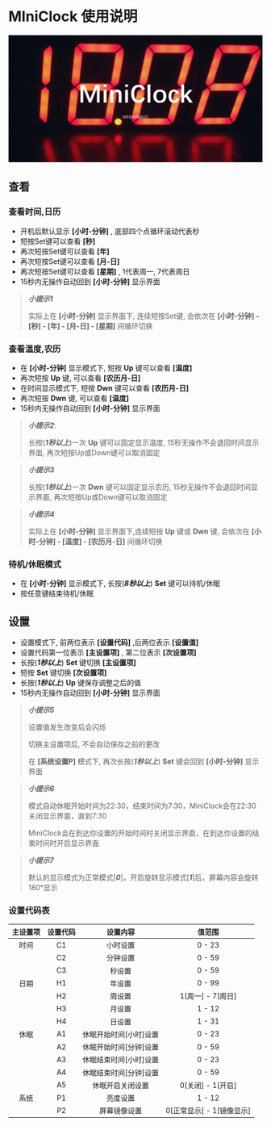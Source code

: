 # MIniClock 使用说明

![MiniClock](./media/MiniClock1.png)

## 查看

### 查看时间,日历
* 开机后默认显示 **[小时-分钟]** , 底部四个点循环滚动代表秒
* 短按Set键可以查看 **[秒]**
* 再次短按Set键可以查看 **[年]**
* 再次短按Set键可以查看 **[月-日]**
* 再次短按Set键可以查看 **[星期]** , 1代表周一, 7代表周日
* 15秒内无操作自动回到 **[小时-分钟]** 显示界面

> ***小提示1***
>
> 实际上在 **[小时-分钟]** 显示界面下, 连续短按Set键, 会依次在 **[小时-分钟] - [秒] - [年] - [月-日] - [星期]** 间循环切换

### 查看温度,农历

* 在 **[小时-分钟]** 显示模式下, 短按 **Up** 键可以查看 **[温度]**
* 再次短按 **Up** 键, 可以查看 **[农历月-日]**
* 在时间显示模式下, 短按 **Dwn** 键可以查看 **[农历月-日]**
* 再次短按 **Dwn** 键, 可以查看 **[温度]**
* 15秒内无操作自动回到 **[小时-分钟]** 显示界面

> ***小提示2***:
>
> 长按(***1秒以上***)一次 **Up** 键可以固定显示温度, 15秒无操作不会退回时间显示界面, 再次短按Up或Down键可以取消固定

> ***小提示3***
>
> 长按(***1秒以上***)一次 **Dwn** 键可以固定显示农历, 15秒无操作不会退回时间显示界面, 再次短按Up或Down键可以取消固定

> ***小提示4***
>
> 实际上在 **[小时-分钟]** 显示界面下,连续短按 **Up** 键或 **Dwn** 键, 会依次在 **[小时-分钟] - [温度] - [农历月-日]** 间循环切换

### 待机/休眠模式

* 在 **[小时-分钟]** 显示模式下, 长按(***8秒以上***) **Set** 键可以待机/休眠
* 按任意键结束待机/休眠

## 设置

* 设置模式下, 前两位表示 **[设置代码]** ,后两位表示 **[设置值]**
* 设置代码第一位表示 **[主设置项]** , 第二位表示 **[次设置项]**
* 长按(***1秒以上***) **Set** 键切换 **[主设置项]**
* 短按 **Set** 键切换 **[次设置项]**
* 长按(***1秒以上***) **Up** 键保存调整之后的值
* 15秒内无操作自动回到 **[小时-分钟]** 显示界面

> ***小提示5***
>
> 设置值发生改变后会闪烁
>
> 切换主设置项后, 不会自动保存之前的更改
>
> 在 **[系统设置P]** 模式下, 再次长按(***1秒以上***) **Set** 键会回到 **[小时-分钟]** 显示界面

> ***小提示6***
>
> 模式自动休眠开始时间为22:30，结束时间为7:30，MiniClock会在22:30关闭显示界面，直到7:30
>
> MiniClock会在到达你设置的开始时间时关闭显示界面，在到达你设置的结束时间时开启显示界面

> ***小提示7***
>
> 默认的显示模式为正常模式[***0***]，开启旋转显示模式[***1***]后，屏幕内容会旋转180°显示

### 设置代码表

| 主设置项 | 设置代码 |        设置内容        |           值范围            |
| :------: | :------: | :--------------------: | :-------------------------: |
|   时间   |    C1    |        小时设置        |          0   - 23           |
|          |    C2    |        分钟设置        |          0   - 59           |
|          |    C3    |         秒设置         |          0   - 59           |
|   日期   |    H1    |         年设置         |          0   - 99           |
|          |    H2    |         周设置         |     1[周一]   - 7[周日]     |
|          |    H3    |         月设置         |          1   - 12           |
|          |    H4    |         日设置         |          1   - 31           |
|   休眠   |    A1    | 休眠开始时间[小时]设置 |          0   - 23           |
|          |    A2    | 休眠开始时间[分钟]设置 |          0   - 59           |
|          |    A3    | 休眠结束时间[小时]设置 |          0   - 23           |
|          |    A4    | 休眠结束时间[分钟]设置 |          0   - 59           |
|          |    A5    |    休眠开启关闭设置    |     0[关闭]   - 1[开启]     |
|   系统   |    P1    |        亮度设置        |          1   - 12           |
|          |    P2    |      屏幕镜像设置      | 0[正常显示]   - 1[镜像显示] |
